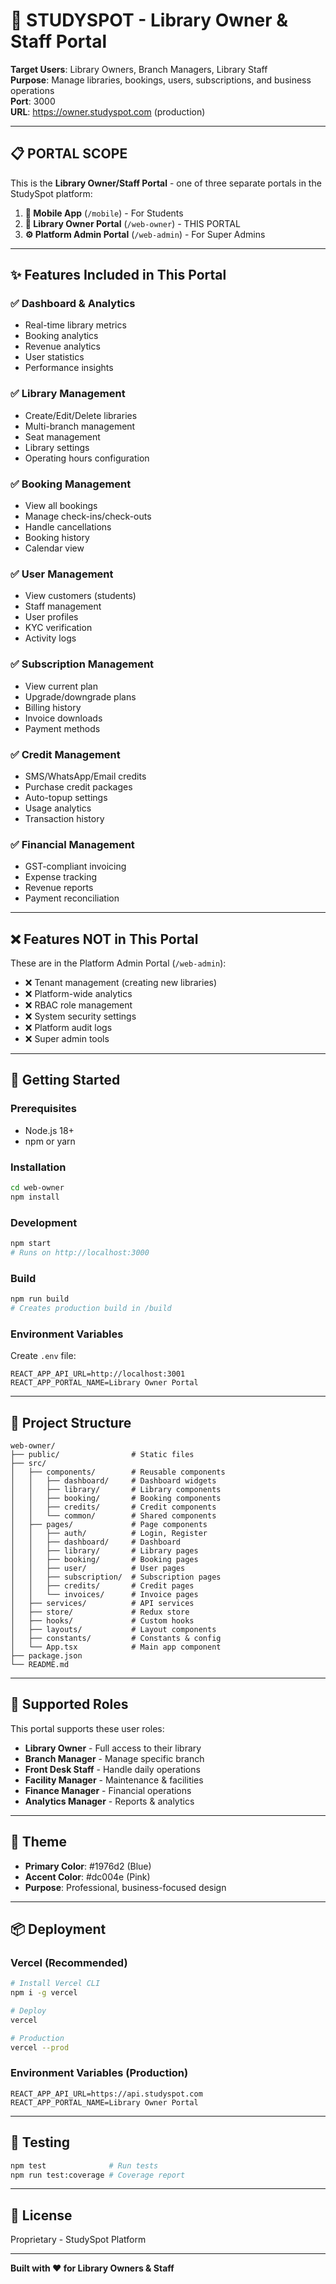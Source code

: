 # 🏢 STUDYSPOT - Library Owner & Staff Portal

**Target Users**: Library Owners, Branch Managers, Library Staff  
**Purpose**: Manage libraries, bookings, users, subscriptions, and business operations  
**Port**: 3000  
**URL**: https://owner.studyspot.com (production)

---

## 📋 **PORTAL SCOPE**

This is the **Library Owner/Staff Portal** - one of three separate portals in the StudySpot platform:

1. **📱 Mobile App** (`/mobile`) - For Students
2. **🏢 Library Owner Portal** (`/web-owner`) - THIS PORTAL
3. **⚙️ Platform Admin Portal** (`/web-admin`) - For Super Admins

---

## ✨ **Features Included in This Portal**

### ✅ Dashboard & Analytics
- Real-time library metrics
- Booking analytics
- Revenue analytics
- User statistics
- Performance insights

### ✅ Library Management
- Create/Edit/Delete libraries
- Multi-branch management
- Seat management
- Library settings
- Operating hours configuration

### ✅ Booking Management
- View all bookings
- Manage check-ins/check-outs
- Handle cancellations
- Booking history
- Calendar view

### ✅ User Management
- View customers (students)
- Staff management
- User profiles
- KYC verification
- Activity logs

### ✅ Subscription Management
- View current plan
- Upgrade/downgrade plans
- Billing history
- Invoice downloads
- Payment methods

### ✅ Credit Management
- SMS/WhatsApp/Email credits
- Purchase credit packages
- Auto-topup settings
- Usage analytics
- Transaction history

### ✅ Financial Management
- GST-compliant invoicing
- Expense tracking
- Revenue reports
- Payment reconciliation

---

## ❌ **Features NOT in This Portal**

These are in the Platform Admin Portal (`/web-admin`):

- ❌ Tenant management (creating new libraries)
- ❌ Platform-wide analytics
- ❌ RBAC role management
- ❌ System security settings
- ❌ Platform audit logs
- ❌ Super admin tools

---

## 🚀 **Getting Started**

### Prerequisites
- Node.js 18+
- npm or yarn

### Installation
```bash
cd web-owner
npm install
```

### Development
```bash
npm start
# Runs on http://localhost:3000
```

### Build
```bash
npm run build
# Creates production build in /build
```

### Environment Variables

Create `.env` file:
```env
REACT_APP_API_URL=http://localhost:3001
REACT_APP_PORTAL_NAME=Library Owner Portal
```

---

## 📁 **Project Structure**

```
web-owner/
├── public/                # Static files
├── src/
│   ├── components/        # Reusable components
│   │   ├── dashboard/     # Dashboard widgets
│   │   ├── library/       # Library components
│   │   ├── booking/       # Booking components
│   │   ├── credits/       # Credit components
│   │   └── common/        # Shared components
│   ├── pages/             # Page components
│   │   ├── auth/          # Login, Register
│   │   ├── dashboard/     # Dashboard
│   │   ├── library/       # Library pages
│   │   ├── booking/       # Booking pages
│   │   ├── user/          # User pages
│   │   ├── subscription/  # Subscription pages
│   │   ├── credits/       # Credit pages
│   │   └── invoices/      # Invoice pages
│   ├── services/          # API services
│   ├── store/             # Redux store
│   ├── hooks/             # Custom hooks
│   ├── layouts/           # Layout components
│   ├── constants/         # Constants & config
│   └── App.tsx            # Main app component
├── package.json
└── README.md
```

---

## 🔐 **Supported Roles**

This portal supports these user roles:

- **Library Owner** - Full access to their library
- **Branch Manager** - Manage specific branch
- **Front Desk Staff** - Handle daily operations
- **Facility Manager** - Maintenance & facilities
- **Finance Manager** - Financial operations
- **Analytics Manager** - Reports & analytics

---

## 🎨 **Theme**

- **Primary Color**: #1976d2 (Blue)
- **Accent Color**: #dc004e (Pink)
- **Purpose**: Professional, business-focused design

---

## 📦 **Deployment**

### Vercel (Recommended)
```bash
# Install Vercel CLI
npm i -g vercel

# Deploy
vercel

# Production
vercel --prod
```

### Environment Variables (Production)
```env
REACT_APP_API_URL=https://api.studyspot.com
REACT_APP_PORTAL_NAME=Library Owner Portal
```

---

## 🧪 **Testing**

```bash
npm test              # Run tests
npm run test:coverage # Coverage report
```

---

## 📝 **License**

Proprietary - StudySpot Platform

---

**Built with ❤️ for Library Owners & Staff**








